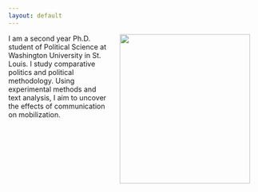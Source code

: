 ```yaml
---
layout: default
---
```


<img align="right" src="files/portrait.JPG" hspace="20"  width="261" height="300" >

<p>I am a second year Ph.D. student of Political Science at Washington University in St. Louis. I study comparative politics and political methodology. Using experimental methods and text analysis, I aim to uncover the effects of communication on mobilization.</p>
